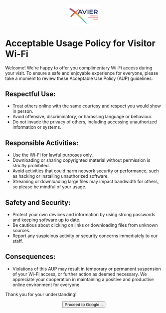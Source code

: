 <p align="center">
  <img width="100" src="/XCETlogo.png" alt="Xavier CET logo">
</p>

<p align="center">
  
  # Acceptable Usage Policy for Visitor Wi-Fi

</p>

Welcome! We're happy to offer you complimentary Wi-Fi access during your visit. To ensure a safe and enjoyable experience for everyone, please take a moment to review these Acceptable Use Policy (AUP) guidelines:

## Respectful Use:
- Treat others online with the same courtesy and respect you would show in person.
- Avoid offensive, discriminatory, or harassing language or behaviour.
- Do not invade the privacy of others, including accessing unauthorized information or systems.

## Responsible Activities:
- Use the Wi-Fi for lawful purposes only.
- Downloading or sharing copyrighted material without permission is strictly prohibited.
- Avoid activities that could harm network security or performance, such as hacking or installing unauthorized software.
- Streaming or downloading large files may impact bandwidth for others, so please be mindful of your usage.

## Safety and Security:
- Protect your own devices and information by using strong passwords and keeping software up to date.
- Be cautious about clicking on links or downloading files from unknown sources.
- Report any suspicious activity or security concerns immediately to our staff.

## Consequences:
- Violations of this AUP may result in temporary or permanent suspension of your Wi-Fi access, or further action as deemed necessary. We appreciate your cooperation in maintaining a positive and productive online environment for everyone.


Thank you for your understanding!


<p align="center">
<button type="button" onclick="location.href = 'https://google.co.uk';">Proceed to Google...</button>
</p>
